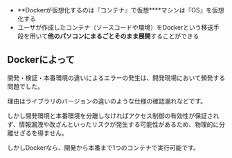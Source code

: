 

- **Dockerが仮想化するのは『コンテナ』で仮想****マシンは『OS』を仮想化する
-  ユーザが作成したコンテナ（ソースコードや環境）をDockerという移送手段を用いて**他のパソコンにまるごとそのまま展開**することができる


## Dockerによって

開発・検証・本番環境の違いによるエラーの発生は、開発現場において頻発する問題でした。

理由はライブラリのバージョンの違いのような仕様の確認漏れなどです。

しかし開発環境と本番環境を分離しなければアクセス制御の有効性が保証されず、情報漏洩や改ざんといったリスクが発生する可能性があるため、物理的に分離せざるを得ません。

しかしDockerなら、開発から本番まで1つのコンテナで実行可能です。